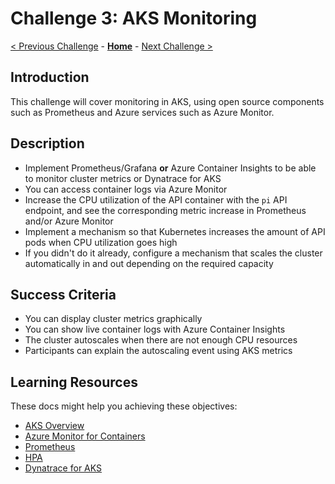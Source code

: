 # Challenge 3: AKS Monitoring

[< Previous Challenge](./02-aks_private.md) - **[Home](../README.md)** - [Next Challenge >](./04-aks_secrets.md)

## Introduction

This challenge will cover monitoring in AKS, using open source components such as Prometheus and Azure services such as Azure Monitor.

## Description

- Implement Prometheus/Grafana **or** Azure Container Insights to be able to monitor cluster metrics or Dynatrace for AKS
- You can access container logs via Azure Monitor
- Increase the CPU utilization of the API container with the `pi` API endpoint, and see the corresponding metric increase in Prometheus and/or Azure Monitor
- Implement a mechanism so that Kubernetes increases the amount of API pods when CPU utilization goes high
- If you didn't do it already, configure a mechanism that scales the cluster automatically in and out depending on the required capacity

## Success Criteria

- You can display cluster metrics graphically
- You can show live container logs with Azure Container Insights
- The cluster autoscales when there are not enough CPU resources
- Participants can explain the autoscaling event using AKS metrics

## Learning Resources

These docs might help you achieving these objectives:

- [AKS Overview](https://docs.microsoft.com/azure/aks/)
- [Azure Monitor for Containers](https://docs.microsoft.com/azure/azure-monitor/insights/container-insights-overview)
- [Prometheus](https://prometheus.io/)
- [HPA](https://kubernetes.io/docs/tasks/run-application/horizontal-pod-autoscale/)
- [Dynatrace for AKS](https://www.dynatrace.com/support/help/technology-support/cloud-platforms/kubernetes/azure-kubernetes-service/)
